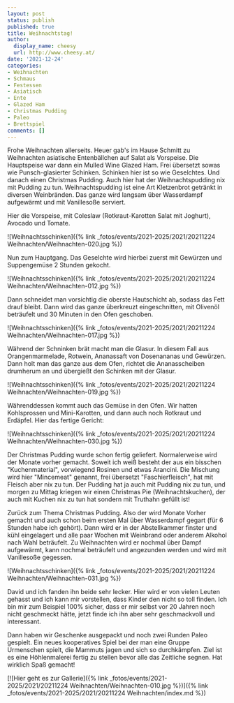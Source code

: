 ```yaml
---
layout: post
status: publish
published: true
title: Weihnachtstag!
author:
  display_name: cheesy
  url: http://www.cheesy.at/
date: '2021-12-24'
categories:
- Weihnachten
- Schmaus
- Festessen
- Asiatisch
- Ente
- Glazed Ham
- Christmas Pudding
- Paleo
- Brettspiel
comments: []
---
```


Frohe Weihnachten allerseits. Heuer gab's im Hause Schmitt zu Weihnachten asiatische Entenbällchen auf Salat als Vorspeise. Die Hauptspeise war dann ein Mulled Wine Glazed Ham. Frei übersetzt sowas wie Punsch-glasierter Schinken. Schinken hier ist so wie Geselchtes. Und danach einen Christmas Pudding. Auch hier hat der Weihnachtspudding nix mit Pudding zu tun. Weihnachtspudding ist eine Art Kletzenbrot getränkt in diversen Weinbränden. Das ganze wird langsam über Wasserdampf aufgewärmt und mit Vanillesoße serviert.

Hier die Vorspeise, mit Coleslaw (Rotkraut-Karotten Salat mit Joghurt), Avocado und Tomate.

![Weihnachtsschinken]({% link _fotos/events/2021-2025/2021/20211224 Weihnachten/Weihnachten-020.jpg %})

Nun zum Hauptgang. Das Geselchte wird hierbei zuerst mit Gewürzen und Suppengemüse 2 Stunden gekocht.

![Weihnachtsschinken]({% link _fotos/events/2021-2025/2021/20211224 Weihnachten/Weihnachten-012.jpg %})

Dann schneidet man vorsichtig die oberste Hautschicht ab, sodass das Fett drauf bleibt. Dann wird das ganze überkreuzt eingeschnitten, mit Olivenöl beträufelt und 30 Minuten in den Ofen geschoben.

![Weihnachtsschinken]({% link _fotos/events/2021-2025/2021/20211224 Weihnachten/Weihnachten-017.jpg %})

Während der Schninken brät macht man die Glasur. In diesem Fall aus Orangenmarmelade, Rotwein, Ananassaft von Dosenananas und Gewürzen. Dann holt man das ganze aus dem Ofen, richtet die Ananasscheiben drumherum an und übergießt den Schinken mit der Glasur.

![Weihnachtsschinken]({% link _fotos/events/2021-2025/2021/20211224 Weihnachten/Weihnachten-019.jpg %})

Währenddessen kommt auch das Gemüse in den Ofen. Wir hatten Kohlsprossen und Mini-Karotten, und dann auch noch Rotkraut und Erdäpfel. Hier das fertige Gericht:

![Weihnachtsschinken]({% link _fotos/events/2021-2025/2021/20211224 Weihnachten/Weihnachten-030.jpg %})

Der Christmas Pudding wurde schon fertig geliefert. Normalerweise wird der Monate vorher gemacht. Soweit ich weiß besteht der aus ein bisschen "Kuchenmaterial", vorwiegend Rosinen und etwas Arancini. Die Mischung wird hier "Mincemeat" genannt, frei übersetzt "Faschierfleisch", hat mit Fleisch aber nix zu tun. Der Pudding hat ja auch mit Pudding nix zu tun, und morgen zu Mittag kriegen wir einen Christmas Pie (Weihnachtskuchen), der auch mit Kuchen nix zu tun hat sondern mit Truthahn gefüllt ist!

Zurück zum Thema Christmas Pudding. Also der wird Monate Vorher gemacht und auch schon beim ersten Mal über Wasserdampf gegart (für 6 Stunden habe ich gehört). Dann wird er in der Abstellkammer finster und kühl eingelagert und alle paar Wochen mit Weinbrand oder anderem Alkohol nach Wahl beträufelt. Zu Weihnachten wird er nochmal über Dampf aufgewärmt, kann nochmal beträufelt und angezunden werden und wird mit Vanillesoße gegessen.

![Weihnachtsschinken]({% link _fotos/events/2021-2025/2021/20211224 Weihnachten/Weihnachten-031.jpg %})

David und ich fanden ihn beide sehr lecker. Hier wird er von vielen Leuten gehasst und ich kann mir vorstellen, dass Kinder den nicht so toll finden. Ich bin mir zum Beispiel 100% sicher, dass er mir selbst vor 20 Jahren noch nicht geschmeckt hätte, jetzt finde ich ihn aber sehr geschmackvoll und interessant.

Dann haben wir Geschenke ausgepackt und noch zwei Runden Paleo gespielt. Ein neues kooperatives Spiel bei der man eine Gruppe Urmenschen spielt, die Mammuts jagen und sich so durchkämpfen. Ziel ist es eine Höhlenmalerei fertig zu stellen bevor alle das Zeitliche segnen. Hat wirklich Spaß gemacht!


[![Hier geht es zur Gallerie]({% link _fotos/events/2021-2025/2021/20211224 Weihnachten/Weihnachten-010.jpg %})]({% link _fotos/events/2021-2025/2021/20211224 Weihnachten/index.md %})